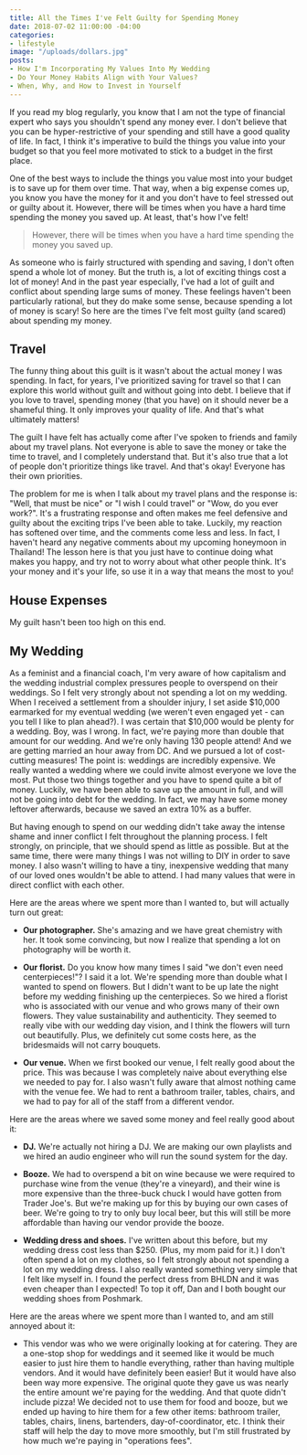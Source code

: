 ```yaml
---
title: All the Times I've Felt Guilty for Spending Money
date: 2018-07-02 11:00:00 -04:00
categories:
- lifestyle
image: "/uploads/dollars.jpg"
posts:
- How I'm Incorporating My Values Into My Wedding
- Do Your Money Habits Align with Your Values?
- When, Why, and How to Invest in Yourself
---
```


If you read my blog regularly, you know that I am not the type of financial expert who says you shouldn't spend any money ever. I don't believe that you can be hyper-restrictive of your spending and still have a good quality of life. In fact, I think it's imperative to build the things you value into your budget so that you feel more motivated to stick to a budget in the first place.

One of the best ways to include the things you value most into your budget is to save up for them over time. That way, when a big expense comes up, you know you have the money for it and you don't have to feel stressed out or guilty about it. However, there will be times when you have a hard time spending the money you saved up. At least, that's how I've felt! 

> However, there will be times when you have a hard time spending the money you saved up.

As someone who is fairly structured with spending and saving, I don't often spend a whole lot of money. But the truth is, a lot of exciting things cost a lot of money! And in the past year especially, I've had a lot of guilt and conflict about spending large sums of money. These feelings haven't been particularly rational, but they do make some sense, because spending a lot of money is scary! So here are the times I've felt most guilty (and scared) about spending my money.

## Travel

The funny thing about this guilt is it wasn't about the actual money I was spending. In fact, for years, I've prioritized saving for travel so that I can explore this world without guilt and without going into debt. I believe that if you love to travel, spending money (that you have) on it should never be a shameful thing. It only improves your quality of life. And that's what ultimately matters!

The guilt I have felt has actually come after I've spoken to friends and family about my travel plans. Not everyone is able to save the money or take the time to travel, and I completely understand that. But it's also true that a lot of people don't prioritize things like travel. And that's okay! Everyone has their own priorities. 

The problem for me is when I talk about my travel plans and the response is: "Well, that must be nice" or "I wish I could travel" or "Wow, do you ever work?". It's a frustrating response and often makes me feel defensive and guilty about the exciting trips I've been able to take. Luckily, my reaction has softened over time, and the comments come less and less. In fact, I haven't heard any negative comments about my upcoming honeymoon in Thailand! The lesson here is that you just have to continue doing what makes you happy, and try not to worry about what other people think. It's your money and it's your life, so use it in a way that means the most to you!

## House Expenses

My guilt hasn't been too high on this end.

## My Wedding

As a feminist and a financial coach, I'm very aware of how capitalism and the wedding industrial complex pressures people to overspend on their weddings. So I felt very strongly about not spending a lot on my wedding. When I received a settlement from a shoulder injury, I set aside $10,000 earmarked for my eventual wedding (we weren't even engaged yet - can you tell I like to plan ahead?). I was certain that $10,000 would be plenty for a wedding. Boy, was I wrong. In fact, we're paying more than double that amount for our wedding. And we're only having 130 people attend! And we are getting married an hour away from DC. And we pursued a lot of cost-cutting measures! The point is: weddings are incredibly expensive. We really wanted a wedding where we could invite almost everyone we love the most. Put those two things together and you have to spend quite a bit of money. Luckily, we have been able to save up the amount in full, and will not be going into debt for the wedding. In fact, we may have some money leftover afterwards, because we saved an extra 10% as a buffer.

But having enough to spend on our wedding didn't take away the intense shame and inner conflict I felt throughout the planning process. I felt strongly, on principle, that we should spend as little as possible. But at the same time, there were many things I was not willing to DIY in order to save money. I also wasn't willing to have a tiny, inexpensive wedding that many of our loved ones wouldn't be able to attend. I had many values that were in direct conflict with each other.

Here are the areas where we spent more than I wanted to, but will actually turn out great:

* **Our photographer.** She's amazing and we have great chemistry with her. It took some convincing, but now I realize that spending a lot on photography will be worth it.

* **Our florist.** Do you know how many times I said "we don't even need centerpieces!"? I said it a lot. We're spending more than double what I wanted to spend on flowers. But I didn't want to be up late the night before my wedding finishing up the centerpieces. So we hired a florist who is associated with our venue and who grows many of their own flowers. They value sustainability and authenticity. They seemed to really vibe with our wedding day vision, and I think the flowers will turn out beautifully. Plus, we definitely cut some costs here, as the bridesmaids will not carry bouquets.

* **Our venue.** When we first booked our venue, I felt really good about the price. This was because I was completely naive about everything else we needed to pay for. I also wasn't fully aware that almost nothing came with the venue fee. We had to rent a bathroom trailer, tables, chairs, and we had to pay for all of the staff from a different vendor.

Here are the areas where we saved some money and feel really good about it:

* **DJ.** We're actually not hiring a DJ. We are making our own playlists and we hired an audio engineer who will run the sound system for the day.

* **Booze.** We had to overspend a bit on wine because we were required to purchase wine from the venue (they're a vineyard), and their wine is more expensive than the three-buck chuck I would have gotten from Trader Joe's. But we're making up for this by buying our own cases of beer. We're going to try to only buy local beer, but this will still be more affordable than having our vendor provide the booze.

* **Wedding dress and shoes.** I've written about this before, but my wedding dress cost less than $250. (Plus, my mom paid for it.) I don't often spend a lot on my clothes, so I felt strongly about not spending a lot on my wedding dress. I also really wanted something very simple that I felt like myself in. I found the perfect dress from BHLDN and it was even cheaper than I expected! To top it off, Dan and I both bought our wedding shoes from Poshmark.

Here are the areas where we spent more than I wanted to, and am still annoyed about it:

* This vendor was who we were originally looking at for catering. They are a one-stop shop for weddings and it seemed like it would be much easier to just hire them to handle everything, rather than having multiple vendors. And it would have definitely been easier! But it would have also been way more expensive. The original quote they gave us was nearly the entire amount we're paying for the wedding. And that quote didn't include pizza! We decided not to use them for food and booze, but we ended up having to hire them for a few other items: bathroom trailer, tables, chairs, linens, bartenders, day-of-coordinator, etc. I think their staff will help the day to move more smoothly, but I'm still frustrated by how much we're paying in "operations fees".